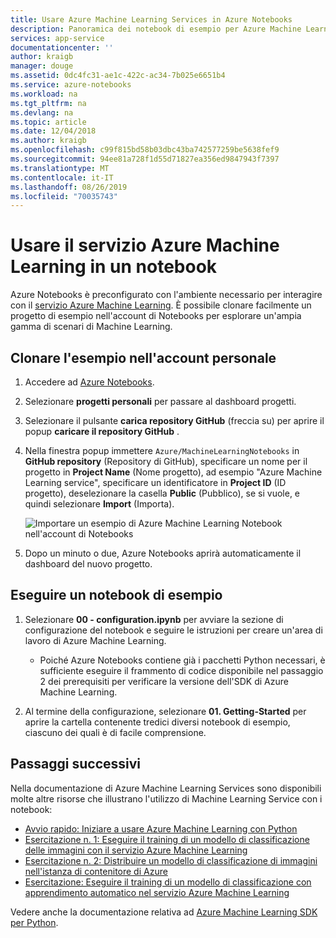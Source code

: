 ```yaml
---
title: Usare Azure Machine Learning Services in Azure Notebooks
description: Panoramica dei notebook di esempio per Azure Machine Learning Services che è possibile usare con Azure Notebooks.
services: app-service
documentationcenter: ''
author: kraigb
manager: douge
ms.assetid: 0dc4fc31-ae1c-422c-ac34-7b025e6651b4
ms.service: azure-notebooks
ms.workload: na
ms.tgt_pltfrm: na
ms.devlang: na
ms.topic: article
ms.date: 12/04/2018
ms.author: kraigb
ms.openlocfilehash: c99f815bd58b03dbc43ba742577259be5638fef9
ms.sourcegitcommit: 94ee81a728f1d55d71827ea356ed9847943f7397
ms.translationtype: MT
ms.contentlocale: it-IT
ms.lasthandoff: 08/26/2019
ms.locfileid: "70035743"
---
```

# <a name="use-azure-machine-learning-service-in-a-notebook"></a>Usare il servizio Azure Machine Learning in un notebook

Azure Notebooks è preconfigurato con l'ambiente necessario per interagire con il [servizio Azure Machine Learning](/azure/machine-learning/service/). È possibile clonare facilmente un progetto di esempio nell'account di Notebooks per esplorare un'ampia gamma di scenari di Machine Learning.

## <a name="clone-the-sample-into-your-account"></a>Clonare l'esempio nell'account personale

1. Accedere ad [Azure Notebooks](https://notebooks.azure.com/).
1. Selezionare **progetti personali** per passare al dashboard progetti.
1. Selezionare il pulsante **carica repository GitHub** (freccia su) per aprire il popup **caricare il repository GitHub** .
1. Nella finestra popup immettere `Azure/MachineLearningNotebooks` in **GitHub repository** (Repository di GitHub), specificare un nome per il progetto in **Project Name** (Nome progetto), ad esempio "Azure Machine Learning service", specificare un identificatore in **Project ID** (ID progetto), deselezionare la casella **Public** (Pubblico), se si vuole, e quindi selezionare **Import** (Importa).

    ![Importare un esempio di Azure Machine Learning Notebook nell'account di Notebooks](media/azureml-import-project.png)

1. Dopo un minuto o due, Azure Notebooks aprirà automaticamente il dashboard del nuovo progetto.

## <a name="run-a-sample-notebook"></a>Eseguire un notebook di esempio

1. Selezionare **00 - configuration.ipynb** per avviare la sezione di configurazione del notebook e seguire le istruzioni per creare un'area di lavoro di Azure Machine Learning.

    - Poiché Azure Notebooks contiene già i pacchetti Python necessari, è sufficiente eseguire il frammento di codice disponibile nel passaggio 2 dei prerequisiti per verificare la versione dell'SDK di Azure Machine Learning.

1. Al termine della configurazione, selezionare **01. Getting-Started** per aprire la cartella contenente tredici diversi notebook di esempio, ciascuno dei quali è di facile comprensione.

## <a name="next-steps"></a>Passaggi successivi

Nella documentazione di Azure Machine Learning Services sono disponibili molte altre risorse che illustrano l'utilizzo di Machine Learning Service con i notebook:

- [Avvio rapido: Iniziare a usare Azure Machine Learning con Python](https://docs.microsoft.com/azure/machine-learning/service/quickstart-create-workspace-with-python)
- [Esercitazione n. 1: Eseguire il training di un modello di classificazione delle immagini con il servizio Azure Machine Learning](https://docs.microsoft.com/azure/machine-learning/service/tutorial-train-models-with-aml)
- [Esercitazione n. 2: Distribuire un modello di classificazione di immagini nell'istanza di contenitore di Azure](https://docs.microsoft.com/azure/machine-learning/service/tutorial-deploy-models-with-aml)
- [Esercitazione: Eseguire il training di un modello di classificazione con apprendimento automatico nel servizio Azure Machine Learning](https://docs.microsoft.com/azure/machine-learning/service/tutorial-auto-train-models)

Vedere anche la documentazione relativa ad [Azure Machine Learning SDK per Python](https://docs.microsoft.com/python/api/overview/azure/ml/intro?view=azure-ml-py).
